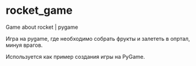 # rocket_game
Game about rocket | pygame

Игра на pygame, где необходимо собрать фрукты и залететь в опртал, минуя врагов.

Используется как пример создания игры на PyGame.
